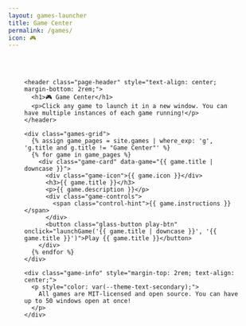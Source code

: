 ```yaml
---
layout: games-launcher
title: Game Center
permalink: /games/
icon: 🎮
---
```


<div class="main-content" data-page-script="games">
  <div class="glass-panel" style="padding: 2rem; height: 100%;">
    
    <header class="page-header" style="text-align: center; margin-bottom: 2rem;">
      <h1>🎮 Game Center</h1>
      <p>Click any game to launch it in a new window. You can have multiple instances of each game running!</p>
    </header>

    <div class="games-grid">
      {% assign game_pages = site.games | where_exp: 'g', 'g.title and g.title != "Game Center"' %}
      {% for game in game_pages %}
        <div class="game-card" data-game="{{ game.title | downcase }}">
          <div class="game-icon">{{ game.icon }}</div>
          <h3>{{ game.title }}</h3>
          <p>{{ game.description }}</p>
          <div class="game-controls">
            <span class="control-hint">{{ game.instructions }}</span>
          </div>
          <button class="glass-button play-btn" onclick="launchGame('{{ game.title | downcase }}', '{{ game.title }}')">Play {{ game.title }}</button>
        </div>
      {% endfor %}
    </div>

    <div class="game-info" style="margin-top: 2rem; text-align: center;">
      <p style="color: var(--theme-text-secondary);">
        All games are MIT-licensed and open source. You can have up to 50 windows open at once!
      </p>
    </div>

  </div>
</div>

<!-- Modal for Site Mode Game Launch -->
<div id="game-modal" class="game-modal-overlay" style="display: none;">
  <div class="game-modal-content glass-panel">
    <div class="game-modal-header">
      <h3 id="game-modal-title"></h3>
      <button id="game-modal-close" class="close-btn">&times;</button>
    </div>
    <iframe id="game-modal-iframe" src="about:blank" frameborder="0"></iframe>
  </div>
</div>

<script>
function launchGame(gameId, gameTitle) {
  // Check if we are in the desktop view
  if (window.desktopManager && document.body.classList.contains('desktop-view-active')) {
    // Desktop mode: Launch in a window
    const url = `${window.siteBaseUrl || ''}/${gameId}/`;
    window.desktopManager.createWindow(gameId, gameTitle, url, 'fas fa-gamepad');
  } else {
    // Site mode: Launch in a modal
    const modal = document.getElementById('game-modal');
    const iframe = document.getElementById('game-modal-iframe');
    const title = document.getElementById('game-modal-title');
    
    title.textContent = gameTitle;
    iframe.src = `${window.siteBaseUrl || ''}/${gameId}/`;
    modal.style.display = 'flex';
  }
}

document.addEventListener('DOMContentLoaded', () => {
  const modal = document.getElementById('game-modal');
  const closeModalBtn = document.getElementById('game-modal-close');

  if (closeModalBtn) {
    closeModalBtn.addEventListener('click', () => {
      modal.style.display = 'none';
      document.getElementById('game-modal-iframe').src = 'about:blank'; // Stop game
    });
  }
  // Add hover effects to game cards
  const gameCards = document.querySelectorAll('.game-card');
  gameCards.forEach(card => {
    card.addEventListener('mouseenter', () => {
      card.style.transform = 'translateY(-8px) scale(1.02)';
    });
    
    card.addEventListener('mouseleave', () => {
      card.style.transform = 'translateY(0) scale(1)';
    });
  });
  
  // Add click feedback to buttons
  const playButtons = document.querySelectorAll('.play-btn');
  playButtons.forEach(button => {
    button.addEventListener('click', () => {
      button.style.transform = 'scale(0.95)';
      setTimeout(() => {
        button.style.transform = '';
      }, 150);
    });
  });
});
</script> 